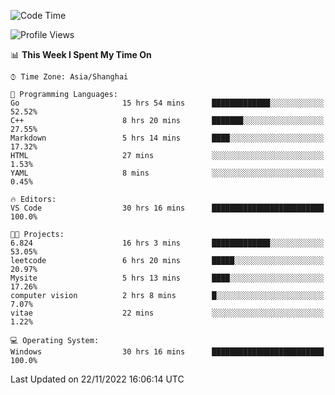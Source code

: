 <!--START_SECTION:waka-->
![Code Time](http://img.shields.io/badge/Code%20Time-373%20hrs%206%20mins-blue)

![Profile Views](http://img.shields.io/badge/Profile%20Views-3-blue)

📊 **This Week I Spent My Time On** 

```text
⌚︎ Time Zone: Asia/Shanghai

💬 Programming Languages: 
Go                       15 hrs 54 mins      █████████████░░░░░░░░░░░░   52.52% 
C++                      8 hrs 20 mins       ███████░░░░░░░░░░░░░░░░░░   27.55% 
Markdown                 5 hrs 14 mins       ████░░░░░░░░░░░░░░░░░░░░░   17.32% 
HTML                     27 mins             ░░░░░░░░░░░░░░░░░░░░░░░░░   1.53% 
YAML                     8 mins              ░░░░░░░░░░░░░░░░░░░░░░░░░   0.45%

🔥 Editors: 
VS Code                  30 hrs 16 mins      █████████████████████████   100.0%

🐱‍💻 Projects: 
6.824                    16 hrs 3 mins       █████████████░░░░░░░░░░░░   53.05% 
leetcode                 6 hrs 20 mins       █████░░░░░░░░░░░░░░░░░░░░   20.97% 
Mysite                   5 hrs 13 mins       ████░░░░░░░░░░░░░░░░░░░░░   17.26% 
computer vision          2 hrs 8 mins        █░░░░░░░░░░░░░░░░░░░░░░░░   7.07% 
vitae                    22 mins             ░░░░░░░░░░░░░░░░░░░░░░░░░   1.22%

💻 Operating System: 
Windows                  30 hrs 16 mins      █████████████████████████   100.0%

```


 Last Updated on 22/11/2022 16:06:14 UTC
<!--END_SECTION:waka-->